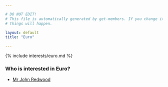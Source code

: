 ```yaml
---

# DO NOT EDIT!
# This file is automatically generated by get-members. If you change it, bad
# things will happen.

layout: default
title: "Euro"

---
```


{% include interests/euro.md %}

### Who is interested in Euro?


* [Mr John Redwood](/members/mr-john-redwood.html)
